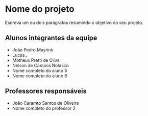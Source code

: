 # Nome do projeto
Escreva um ou dois parágrafos resumindo o objetivo do seu projeto.

## Alunos integrantes da equipe

* João Pedro Mayrink
* Lucas..
* Matheus Pretti de Oliva
* Nelson de Campos Nolasco
* Nome completo do aluno 5
* Nome completo do aluno 6

## Professores responsáveis

* João Caramto Santos de Oliveira
* Nome completo do professor 2

